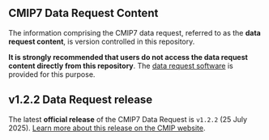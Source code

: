 ## CMIP7 Data Request Content

The information comprising the CMIP7 data request, referred to as the **data request content**, is version controlled in this repository.

**It is strongly recommended that users do not access the data request content directly from this repository**.
The [data request software](https://github.com/CMIP-Data-Request/CMIP7_DReq_Software) is provided for this purpose.

## v1.2.2 Data Request release

The latest **official release** of the CMIP7 Data Request is `v1.2.2` (25 July 2025).
[Learn more about this release on the CMIP website](https://wcrp-cmip.org/cmip7-data-request-v1-2-2/).

